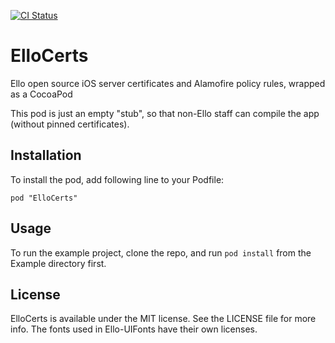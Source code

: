 [![CI Status](https://img.shields.io/travis/ello/ElloCerts.svg?style=flat)](https://magnum.travis-ci.com/ello/ElloCerts)

# ElloCerts

Ello open source iOS server certificates and Alamofire policy rules, wrapped as a CocoaPod

This pod is just an empty "stub", so that non-Ello staff can compile the app (without pinned certificates).

## Installation

To install the pod, add following line to your Podfile:

    pod "ElloCerts"

## Usage

To run the example project, clone the repo, and run `pod install` from the Example directory first.

## License

ElloCerts is available under the MIT license. See the LICENSE file for more info.
The fonts used in Ello-UIFonts have their own licenses.
